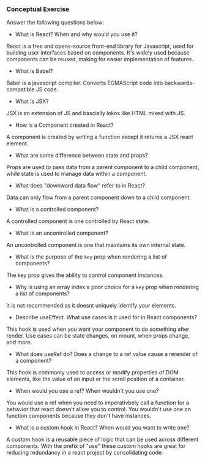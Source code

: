 ### Conceptual Exercise

Answer the following questions below:

- What is React? When and why would you use it?

React is a free and opens-source front-end library for Javascript, used for building user interfaces based on components. It's widely used because components can be reused, making for easier implementation of features.

- What is Babel?

Babel is a javascript compiler. Converts ECMAScript code into backwards-compatible JS code.

- What is JSX?

JSX is an extension of JS and bascially lokos like HTML mixed with JS.

- How is a Component created in React?

A component is created by writing a function except it returns a JSX react element.

- What are some difference between state and props?

Props are used to pass data from a parent component to a child component, while state is used to manage data within a component.

- What does "downward data flow" refer to in React?

Data can only flow from a parent component down to a child component.

- What is a controlled component?

A controlled component is one controlled by React state.

- What is an uncontrolled component?

An uncontrolled component is one that maintains its own internal state.

- What is the purpose of the `key` prop when rendering a list of components?

The key prop gives the ability to control component instances.

- Why is using an array index a poor choice for a `key` prop when rendering a list of components?

It is not recommended as it doesnt uniquely identify your elements.

- Describe useEffect. What use cases is it used for in React components?

This hook is used when you want your component to do something after render. Use cases can be state changes, on mount, when props change, and more.

- What does useRef do? Does a change to a ref value cause a rerender of a component?

This hook is commonly used to access or modify properties of DOM elements, like the value of an input or the scroll position of a container.

- When would you use a ref? When wouldn't you use one?

You would use a ref when you need to imperativbely call a function for a behavior that react doesn't allow you to control. You wouldn't use one on function components because they don't have instances.

- What is a custom hook in React? When would you want to write one?

A custom hook is a reusable piece of logic that can be used across different components. With the prefix of "use" these custom hooks are great for reducing redundancy in a react project by consolidating code.
